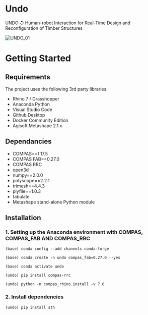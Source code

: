# Undo
UNDO ↺ Human-robot Interaction for Real-Time Design and Reconfiguration of Timber Structures

![UNDO_01](https://github.com/user-attachments/assets/f4e4f6f2-ed98-4e5e-bf9c-48d187bd0b3b)

# Getting Started
## Requirements
The project uses the following 3rd party libraries:
- Rhino 7 / Grasshopper
- Anaconda Python
- Visual Studio Code
- Github Desktop
- Docker Community Edition
- Agisoft Metashape 2.1.x

## Dependancies
- COMPAS==1.17.5
- COMPAS FAB==0.27.0
- COMPAS RRC
- open3d
- numpy==2.0.0
- polyscope==2.2.1
- trimesh==4.4.3
- plyfile==1.0.3
- tabulate
- Metashape stand-alone Python module

## Installation

### 1. Setting up the Anaconda environment with COMPAS, COMPAS_FAB AND COMPAS_RRC
```terminal
(base) conda config --add channels conda-forge
```
```terminal
(base) conda create -n undo compas_fab=0.27.0 --yes
```
```terminal
(base) conda activate undo
```
```terminal
(undo) pip install compas-rrc
```
```terminal
(undo) python -m compas_rhino.install -v 7.0
```
### 2. Install dependencies
```terminal
(undo) pip install sth
```
